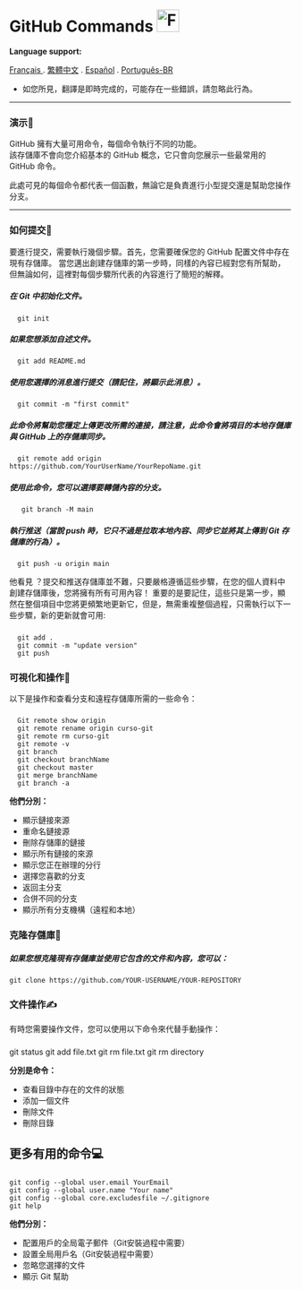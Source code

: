 # GitHub Commands <img src="https://user-images.githubusercontent.com/74038190/216122041-518ac897-8d92-4c6b-9b3f-ca01dcaf38ee.png" alt="Fire" width="40" />

**Language support:**

<p>
    <a href="/GitDocs/readme_fr.md">Français </a>
    . 
    <a href="/GitDocs/readme_ch.md">繁體中文</a>
    .
    <a href="/GitDocs/readme_es.md">Español</a>
    .
    <a href="/GitDocs/readme_pt-br.md">Português-BR</a>
<p/>

* 如您所見，翻譯是即時完成的，可能存在一些錯誤，請忽略此行為。
---

### 演示👶

GitHub 擁有大量可用命令，每個命令執行不同的功能。 <br/>
該存儲庫不會向您介紹基本的 GitHub 概念，它只會向您展示一些最常用的 GitHub 命令。

此處可見的每個命令都代表一個函數，無論它是負責進行小型提交還是幫助您操作分支。

---

### 如何提交🐤

要進行提交，需要執行幾個步驟。首先，您需要確保您的 GitHub 配置文件中存在現有存儲庫。
當您邁出創建存儲庫的第一步時，同樣的內容已經對您有所幫助，但無論如何，這裡對每個步驟所代表的內容進行了簡短的解釋。

##### 在 Git 中初始化文件。
      git init
      
##### 如果您想添加自述文件。
      git add README.md

##### 使用您選擇的消息進行提交（請記住，將顯示此消息）。
      git commit -m "first commit"

##### 此命令將幫助您穩定上傳更改所需的連接，請注意，此命令會將項目的本地存儲庫與 GitHub 上的存儲庫同步。
      git remote add origin https://github.com/YourUserName/YourRepoName.git

##### 使用此命令，您可以選擇要轉儲內容的分支。
       git branch -M main

##### 執行推送（當說 _push_ 時，它只不過是拉取本地內容、同步它並將其上傳到 Git 存儲庫的行為）。
      git push -u origin main

他看見 ？提交和推送存儲庫並不難，只要嚴格遵循這些步驟，在您的個人資料中創建存儲庫後，您將擁有所有可用內容！
重要的是要記住，這些只是第一步，顯然在整個項目中您將更頻繁地更新它，但是，無需重複整個過程，只需執行以下一些步驟，新的更新就會可用:

#####
      git add . 
      git commit -m "update version"
      git push


### 可視化和操作🙌

以下是操作和查看分支和遠程存儲庫所需的一些命令：

#####
      Git remote show origin
      git remote rename origin curso-git
      git remote rm curso-git
      git remote -v
      git branch
      git checkout branchName
      git checkout master
      git merge branchName
      git branch -a

**他們分別：**

* 顯示鏈接來源
* 重命名鏈接源
* 刪除存儲庫的鏈接
* 顯示所有鏈接的來源
* 顯示您正在辦理的分行
* 選擇您喜歡的分支
* 返回主分支
* 合併不同的分支
* 顯示所有分支機構（遠程和本地）


### 克隆存儲庫👷

##### 如果您想克隆現有存儲庫並使用它包含的文件和內容，您可以：
    git clone https://github.com/YOUR-USERNAME/YOUR-REPOSITORY


### 文件操作✍️

有時您需要操作文件，您可以使用以下命令來代替手動操作：

#####
   git status
    git add file.txt
    git rm file.txt
    git rm directory 

**分別是命令：**

* 查看目錄中存在的文件的狀態
* 添加一個文件
* 刪除文件
* 刪除目錄


## 更多有用的命令💻

#####
    git config --global user.email YourEmail
    git config --global user.name "Your name"
    git config --global core.excludesfile ~/.gitignore
    git help

**他們分別：**

* 配置用戶的全局電子郵件（Git安裝過程中需要）
* 設置全局用戶名（Git安裝過程中需要）
* 忽略您選擇的文件
* 顯示 Git 幫助